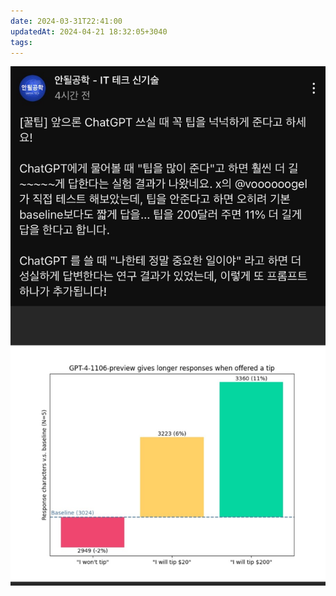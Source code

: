 ```yaml
---
date: 2024-03-31T22:41:00
updatedAt: 2024-04-21 18:32:05+3040
tags: 
---
```

![Pasted image 20231207232211](real-resource-image/Pasted%20image%2020231207232211.png)